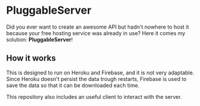 # PluggableServer
Did you ever want to create an awesome API but hadn't nowhere to host it because your free hosting service was already in use? Here it comes my solution: **PluggableServer**!

## How it works
This is designed to run on Heroku and Firebase, and it is not very adaptable. Since Heroku doesn't persist the data trough restarts, Firebase is used to save the data so that it can be downloaded each time.

This repository also includes an useful client to interact with the server.